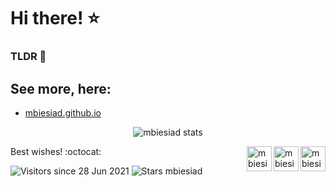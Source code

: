 # Hi there! ⭐

### TLDR 🚀

## See more, here: 

* [mbiesiad.github.io](https://mbiesiad.github.io/)

<p align="center">
	<img src=https://github-readme-stats.vercel.app/api?username=mbiesiad&show_icons=true alt="mbiesiad stats"/>
</p>

<img src="https://d2fltix0v2e0sb.cloudfront.net/dev-badge.svg" alt="mbiesiad DEV Profile" height="40" width="40" align="right">
<img src="https://res.cloudinary.com/practicaldev/image/fetch/s--ipK3ZYfm--/c_limit,f_auto,fl_progressive,q_80,w_375/https://dev-to-uploads.s3.amazonaws.com/uploads/badge/badge_image/80/hacktoberfest2020-badge_2.png" alt="mbiesiad Hacktoberfest2020 badge" height="40" width="40" align="right">
<img src="https://res.cloudinary.com/practicaldev/image/fetch/s--cm4PWdMq--/c_limit,f_auto,fl_progressive,q_80,w_375/https://dev-to-uploads.s3.amazonaws.com/uploads/badge/badge_image/131/hacktoberfest-2021-badge.png" alt="mbiesiad Hacktoberfest2021 badge" height="40" width="40" align="right">Best wishes! :octocat:

![Visitors since 28 Jun 2021](http://estruyf-github.azurewebsites.net/api/VisitorHit?user=mbiesiad&repo=mbiesiad&countColor=red&labelColor=green)
![Stars mbiesiad](https://img.shields.io/github/stars/mbiesiad?style=plastic)
